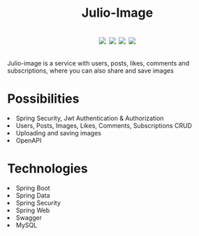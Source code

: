 <h1 align="center">Julio-Image

[![](https://img.shields.io/badge/Developed%20by-halcyon-blue)](https://github.com/HalcyonsDev)
![](https://img.shields.io/badge/JDK-17-yellow)
![](https://img.shields.io/badge/Spring%20Boot-3.0.10-%236DB33F)
[![](https://img.shields.io/badge/DBMS-MySQL-%234476ff)](https://www.mysql.com/)
</h1>

<p>Julio-image is a service with users, posts, likes, comments and subscriptions, where you can also share and save images</p>

<h1>Possibilities</h1>

<li>Spring Security, Jwt Authentication & Authorization</li>
<li>Users, Posts, Images, Likes, Comments, Subscriptions CRUD</li>
<li>Uploading and saving images</li>
<li>OpenAPI</li>

<h1>Technologies</h1>
<li>Spring Boot</li>
<li>Spring Data</li>
<li>Spring Security</li>
<li>Spring Web</li>
<li>Swagger</li>
<li>MySQL</li>
